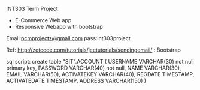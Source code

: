 INT303 Term Project 
- E-Commerce Web app 
- Responsive Webapp with bootstrap 

Email:pcmprojectz@gmail.com 
pass:int303project

Ref: http://zetcode.com/tutorials/jeetutorials/sendingemail/
   : Bootstrap


sql script:
create table "SIT".ACCOUNT
(
	USERNAME VARCHAR(30) not null primary key,
	PASSWORD VARCHAR(40) not null,
	NAME VARCHAR(30),
	EMAIL VARCHAR(50),
	ACTIVATEKEY VARCHAR(40),
	REGDATE TIMESTAMP,
	ACTIVATEDATE TIMESTAMP,
	ADDRESS VARCHAR(150)
) 
	

	
